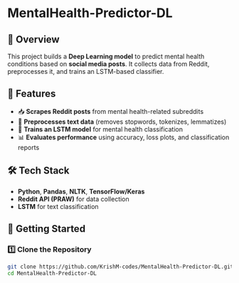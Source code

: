 # MentalHealth-Predictor-DL

## 📌 Overview  
This project builds a **Deep Learning model** to predict mental health conditions based on **social media posts**. It collects data from Reddit, preprocesses it, and trains an LSTM-based classifier.

## 📂 Features  
- 📥 **Scrapes Reddit posts** from mental health-related subreddits  
- 🔄 **Preprocesses text data** (removes stopwords, tokenizes, lemmatizes)  
- 🧠 **Trains an LSTM model** for mental health classification  
- 📊 **Evaluates performance** using accuracy, loss plots, and classification reports  

## 🛠️ Tech Stack  
- **Python**, **Pandas**, **NLTK**, **TensorFlow/Keras**  
- **Reddit API (PRAW)** for data collection  
- **LSTM** for text classification  

## 🚀 Getting Started  

### 1️⃣ Clone the Repository  
```bash
git clone https://github.com/KrishM-codes/MentalHealth-Predictor-DL.git
cd MentalHealth-Predictor-DL
